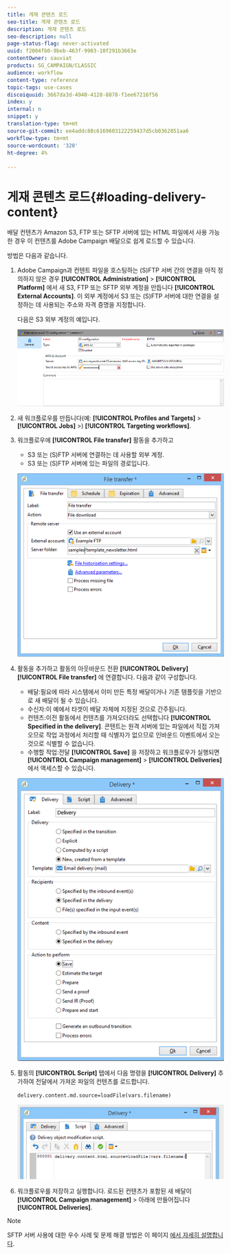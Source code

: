 ```yaml
---
title: 게재 콘텐츠 로드
seo-title: 게재 콘텐츠 로드
description: 게재 콘텐츠 로드
seo-description: null
page-status-flag: never-activated
uuid: f2004fb0-9beb-463f-9903-10f291b3663e
contentOwner: sauviat
products: SG_CAMPAIGN/CLASSIC
audience: workflow
content-type: reference
topic-tags: use-cases
discoiquuid: 3667da3d-4940-4128-8878-f1ee67216f56
index: y
internal: n
snippet: y
translation-type: tm+mt
source-git-commit: ee4addc88c6169603122259437d5cb0362851aa6
workflow-type: tm+mt
source-wordcount: '320'
ht-degree: 4%

---
```



# 게재 콘텐츠 로드{#loading-delivery-content}

배달 컨텐츠가 Amazon S3, FTP 또는 SFTP 서버에 있는 HTML 파일에서 사용 가능한 경우 이 컨텐츠를 Adobe Campaign 배달으로 쉽게 로드할 수 있습니다.

방법은 다음과 같습니다.

1. Adobe Campaign과 컨텐트 파일을 호스팅하는 (S)FTP 서버 간의 연결을 아직 정의하지 않은 경우 **[!UICONTROL Administration]** > **[!UICONTROL Platform]** 에서 새 S3, FTP 또는 SFTP 외부 계정을 만듭니다 **[!UICONTROL External Accounts]**. 이 외부 계정에서 S3 또는 (S)FTP 서버에 대한 연결을 설정하는 데 사용되는 주소와 자격 증명을 지정합니다.

   다음은 S3 외부 계정의 예입니다.

   ![](assets/delivery_loadcontent_filetransfertexamples3.png)

1. 새 워크플로우를 만듭니다(예: **[!UICONTROL Profiles and Targets]** > **[!UICONTROL Jobs]** >) **[!UICONTROL Targeting workflows]**.
1. 워크플로우에 **[!UICONTROL File transfer]** 활동을 추가하고

   * S3 또는 (S)FTP 서버에 연결하는 데 사용할 외부 계정.
   * S3 또는 (S)FTP 서버에 있는 파일의 경로입니다.

   ![](assets/delivery_loadcontent_filetransfertexample.png)

1. 활동을 추가하고 활동의 아웃바운드 전환 **[!UICONTROL Delivery]** **[!UICONTROL File transfer]** 에 연결합니다. 다음과 같이 구성합니다.

   * 배달:필요에 따라 시스템에서 이미 만든 특정 배달이거나 기존 템플릿을 기반으로 새 배달이 될 수 있습니다.
   * 수신자:이 예에서 타겟이 배달 자체에 지정된 것으로 간주됩니다.
   * 컨텐츠:이전 활동에서 컨텐츠를 가져오더라도 선택합니다 **[!UICONTROL Specified in the delivery]**. 콘텐트는 원격 서버에 있는 파일에서 직접 가져오므로 작업 과정에서 처리할 때 식별자가 없으므로 인바운드 이벤트에서 오는 것으로 식별할 수 없습니다.
   * 수행할 작업:전달 **[!UICONTROL Save]** 을 저장하고 워크플로우가 실행되면 **[!UICONTROL Campaign management]** > **[!UICONTROL Deliveries]** 에서 액세스할 수 있습니다.

   ![](assets/delivery_loadcontent_activityexample.png)

1. 활동의 **[!UICONTROL Script]** 탭에서 다음 명령을 **[!UICONTROL Delivery]** 추가하여 전달에서 가져온 파일의 컨텐츠를 로드합니다.

   ```
   delivery.content.md.source=loadFile(vars.filename)
   ```

   ![](assets/delivery_loadcontent_script.png)

1. 워크플로우를 저장하고 실행합니다. 로드된 컨텐츠가 포함된 새 배달이 **[!UICONTROL Campaign management]** > 아래에 만들어집니다 **[!UICONTROL Deliveries]**.

>[!NOTE]
>
>SFTP 서버 사용에 대한 우수 사례 및 문제 해결 방법은 이 페이지 [에서 자세히 설명합니다](../../platform/using/sftp-server-usage.md).

